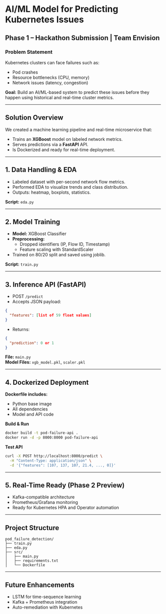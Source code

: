 
# AI/ML Model for Predicting Kubernetes Issues

## Phase 1 – Hackathon Submission | Team Envision

### Problem Statement
Kubernetes clusters can face failures such as:
- Pod crashes
- Resource bottlenecks (CPU, memory)
- Network issues (latency, congestion)

**Goal:** Build an AI/ML-based system to predict these issues before they happen using historical and real-time cluster metrics.

---

## Solution Overview
We created a machine learning pipeline and real-time microservice that:
- Trains an **XGBoost** model on labeled network metrics.
- Serves predictions via a **FastAPI** API.
- Is Dockerized and ready for real-time deployment.

---

## 1. Data Handling & EDA
- Labeled dataset with per-second network flow metrics.
- Performed EDA to visualize trends and class distribution.
- Outputs: heatmap, boxplots, statistics.

**Script:** `eda.py`

---

## 2. Model Training
- **Model:** XGBoost Classifier
- **Preprocessing:**
  - Dropped identifiers (IP, Flow ID, Timestamp)
  - Feature scaling with StandardScaler
- Trained on 80/20 split and saved using joblib.

**Script:** `train.py`

---

## 3. Inference API (FastAPI)
- POST `/predict`
- Accepts JSON payload:
```json
{
  "features": [list of 59 float values]
}
```
- Returns:
```json
{
  "prediction": 0 or 1
}
```

**File:** `main.py`  
**Model Files:** `xgb_model.pkl`, `scaler.pkl`

---

## 4. Dockerized Deployment
**Dockerfile includes:**
- Python base image
- All dependencies
- Model and API code

**Build & Run**
```bash
docker build -t pod-failure-api .
docker run -d -p 8000:8000 pod-failure-api
```

**Test API**
```bash
curl -X POST http://localhost:8000/predict \
  -H "Content-Type: application/json" \
  -d '{"features": [107, 137, 107, 21.4, ..., 0]}'
```

---

## 5. Real-Time Ready (Phase 2 Preview)
- Kafka-compatible architecture
- Prometheus/Grafana monitoring
- Ready for Kubernetes HPA and Operator automation

---

## Project Structure
```
pod_failure_detection/
├── train.py
├── eda.py
├── src/
│   ├── main.py
│   ├── requirements.txt
│   └── Dockerfile
```

---

## Future Enhancements
- LSTM for time-sequence learning
- Kafka + Prometheus integration
- Auto-remediation with Kubernetes

